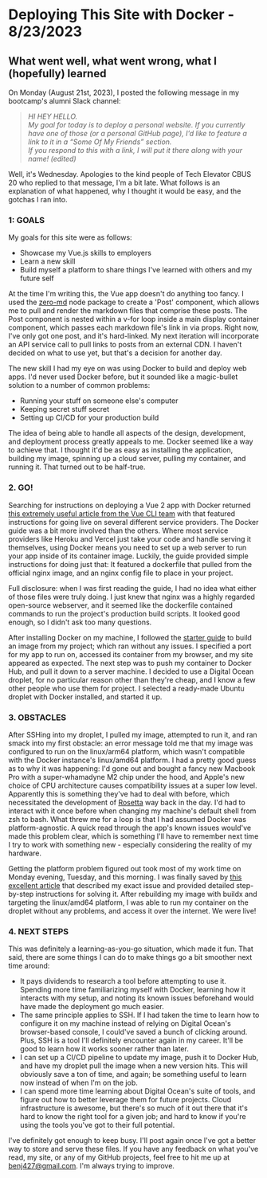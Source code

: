 # Deploying This Site with Docker - 8/23/2023

## What went well, what went wrong, what I (hopefully) learned

On Monday (August 21st, 2023),  I posted the following message in my bootcamp's alumni Slack channel: 

> *HI HEY HELLO.  
My goal for today is to deploy a personal website. If you currently have one of those (or a personal GitHub page), I’d like to feature a link to it in a “Some Of My Friends” section.  
If you respond to this with a link, I will put it there along with your name! (edited)*

Well, it's Wednesday. Apologies to the kind people of Tech Elevator CBUS 20 who replied to that message, I'm a bit late. What follows is an explanation of what happened, why I thought it would be easy, and the gotchas I ran into. 



### 1: GOALS

My goals for this site were as follows: 
- Showcase my Vue.js skills to employers
- Learn a new skill
- Build myself a platform to share things I've learned with others and my future self

At the time I'm writing this, the Vue app doesn't do anything too fancy. I used the [zero-md](https://zerodevx.github.io/zero-md/) node package to create a 'Post' component, which allows me to pull and render the markdown files that comprise these posts. The Post component is nested within a v-for loop inside a main display container component, which passes each markdown file's link in via props. Right now, I've only got one post, and it's hard-linked. My next iteration will incorporate an API service call to pull links to posts from an external CDN. I haven't decided on what to use yet, but that's a decision for another day. 

The new skill I had my eye on was using Docker to build and deploy web apps. I'd never used Docker before, but it sounded like a magic-bullet solution to a number of common problems: 
- Running your stuff on someone else's computer
- Keeping secret stuff secret
- Setting up CI/CD for your production build

The idea of being able to handle all aspects of the design, development, and deployment process greatly appeals to me. Docker seemed like a way to achieve that. I thought it'd be as easy as installing the application, building my image, spinning up a cloud server, pulling my container, and running it. That turned out to be half-true. 


### 2. GO! 

Searching for instructions on deploying a Vue 2 app with Docker returned [this extremely useful article from the Vue CLI team](https://cli.vuejs.org/guide/deployment.html) with that featured instructions for going live on several different service providers. The Docker guide was a bit more involved than the others. Where most service providers like Heroku and Vercel just take your code and handle serving it themselves, using Docker means you need to set up a web server to run your app inside of its container image. Luckily, the guide provided simple instructions for doing just that: It featured a dockerfile that pulled from the official nginx image, and an nginx config file to place in your project. 

Full disclosure: when I was first reading the guide, I had no idea what either of those files were truly doing. I just knew that nginx was a highly regarded open-source webserver, and it seemed like the dockerfile contained commands to run the project's production build scripts. It looked good enough, so I didn't ask too many questions. 

After installing Docker on my machine, I followed the [starter guide](https://docs.docker.com/get-started/) to build an image from my project; which ran without any issues. I specified a port for my app to run on, accessed its container from my browser, and my site appeared as expected. The next step was to push my container to Docker Hub, and pull it down to a server machine. I decided to use a Digital Ocean droplet, for no particular reason other than they're cheap, and I know a few other people who use them for project. I selected a ready-made Ubuntu droplet with Docker installed, and started it up. 



### 3. OBSTACLES

After SSHing into my droplet, I pulled my image, attempted to run it, and ran smack into my first obstacle: an error message told me that my image was configured to run on the linux/arm64 platform, which wasn't compatible with the Docker instance's linux/amd64 platform. I had a pretty good guess as to why it was happening: I'd gone out and bought a fancy new Macbook Pro with a super-whamadyne M2 chip under the hood, and Apple's new choice of CPU architecture causes compatibility issues at a super low level. Apparently this is something they've had to deal with before, which necessitated the development of [Rosetta](https://en.wikipedia.org/wiki/Rosetta_(software)) way back in the day. I'd had to interact with it once before when changing my machine's default shell from zsh to bash. What threw me for a loop is that I had assumed Docker was platform-agnostic. A quick read through the app's known issues would've made this problem clear, which is something I'll have to remember next time I try to work with something new - especially considering the reality of my hardware. 

 Getting the platform problem figured out took most of my work time on Monday evening, Tuesday, and this morning. I was finally saved by [this excellent article](https://www.docker.com/blog/faster-multi-platform-builds-dockerfile-cross-compilation-guide/) that described my exact issue and provided detailed step-by-step instructions for solving it. After rebuilding my image with buildx and targeting the linux/amd64 platform, I was able to run my container on the droplet without any problems, and access it over the internet. We were live! 


### 4. NEXT STEPS

This was definitely a learning-as-you-go situation, which made it fun. That said, there are some things I can do to make things go a bit smoother next time around: 

- It pays dividends to research a tool before attempting to use it. Spending more time familiarizing myself with Docker, learning how it interacts with my setup, and noting its known issues beforehand would have made the deployment go much easier. 
- The same principle applies to SSH. If I had taken the time to learn how to configure it on my machine instead of relying on Digital Ocean's browser-based console, I could've saved a bunch of clicking around. Plus, SSH is a tool I'll definitely encounter again in my career. It'll be good to learn how it works sooner rather than later. 
- I can set up a CI/CD pipeline to update my image, push it to Docker Hub, and have my droplet pull the image when a new version hits. This will obviously save a ton of time, and again; be something useful to learn now instead of when I'm on the job. 
- I can spend more time learning about Digital Ocean's suite of tools, and figure out how to better leverage them for future projects. Cloud infrastructure is awesome, but there's so much of it out there that it's hard to know the right tool for a given job; and hard to know if you're using the tools you've got to their full potential. 

I've definitely got enough to keep busy. I'll post again once I've got a better way to store and serve these files. If you have any feedback on what you've read, my site, or any of my GitHub projects, feel free to hit me up at benj427@gmail.com. I'm always trying to improve. 
